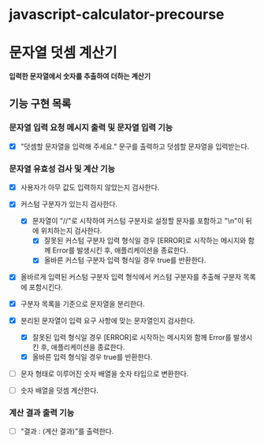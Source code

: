 # javascript-calculator-precourse

# 문자열 덧셈 계산기

**입력한 문자열에서 숫자를 추출하여 더하는 계산기**

## 기능 구현 목록

### 문자열 입력 요청 메시지 출력 및 문자열 입력 기능

- [x] "덧셈할 문자열을 입력해 주세요." 문구를 출력하고 덧셈할 문자열을 입력받는다.

### 문자열 유효성 검사 및 계산 기능

- [x] 사용자가 아무 값도 입력하지 않았는지 검사한다.

- [x] 커스텀 구분자가 있는지 검사한다.

  - [x] 문자열이 "//"로 시작하여 커스텀 구분자로 설정할 문자를 포함하고 "\n"이 뒤에 위치하는지 검사한다.
    - [x] 잘못된 커스텀 구분자 입력 형식일 경우 [ERROR]로 시작하는 메시지와 함께 Error를 발생시킨 후, 애플리케이션을 종료한다.
    - [x] 올바른 커스텀 구분자 입력 형식일 경우 true를 반환한다.

- [x] 올바르게 입력된 커스텀 구분자 입력 형식에서 커스텀 구분자를 추출해 구분자 목록에 포함시킨다.

- [x] 구분자 목록을 기준으로 문자열을 분리한다.
- [x] 분리된 문자열이 입력 요구 사항에 맞는 문자열인지 검사한다.

  - [x] 잘못된 입력 형식일 경우 [ERROR]로 시작하는 메시지와 함께 Error를 발생시킨 후, 애플리케이션을 종료한다.
  - [x] 올바른 입력 형식일 경우 true를 반환한다.

- [ ] 문자 형태로 이루어진 숫자 배열을 숫자 타입으로 변환한다.
- [ ] 숫자 배열을 덧셈 계산한다.

### 계산 결과 출력 기능

- [ ] "결과 : (계산 결과)"를 출력한다.
